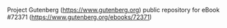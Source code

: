 Project Gutenberg (https://www.gutenberg.org) public repository
for eBook #72371 (https://www.gutenberg.org/ebooks/72371)
